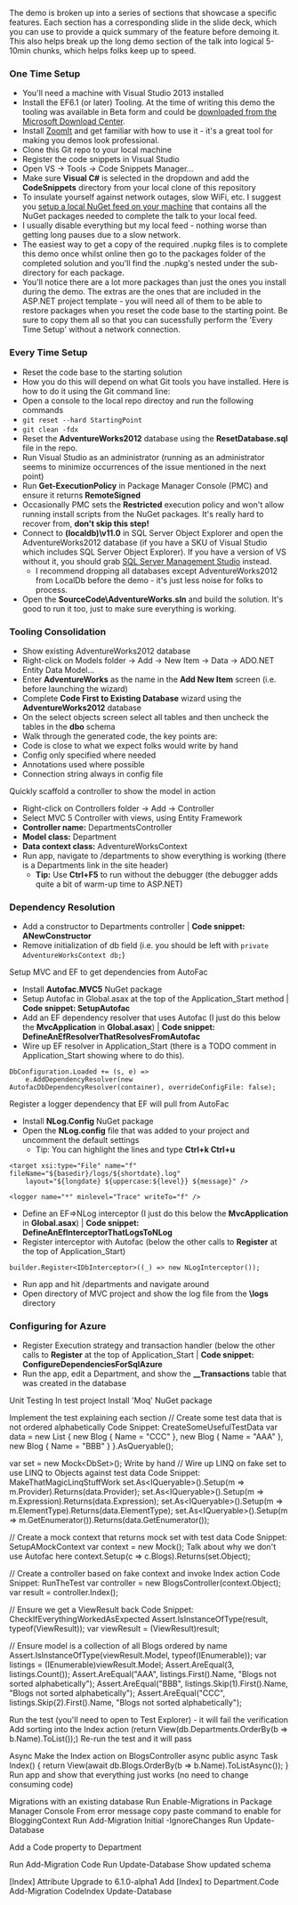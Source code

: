 The demo is broken up into a series of sections that showcase a specific features. Each section has a corresponding slide in the slide deck, which you can use to provide a quick summary of the feature before demoing it. This also helps break up the long demo section of the talk into logical 5-10min chunks, which helps folks keep up to speed.

### One Time Setup
* You'll need a machine with Visual Studio 2013 installed
* Install the EF6.1 (or later) Tooling. At the time of writing this demo the tooling was available in Beta form and could be [downloaded from the Microsoft Download Center](http://www.microsoft.com/en-us/download/details.aspx?id=41928).
* Install [ZoomIt](http://technet.microsoft.com/en-us/sysinternals/bb897434.aspx) and get familiar with how to use it - it's a great tool for making you demos look professional.
* Clone this Git repo to your local machine
* Register the code snippets in Visual Studio
 * Open VS -> Tools -> Code Snippets Manager...
 * Make sure **Visual C#** is selected in the dropdown and add the **CodeSnippets** directory from your local clone of this repository
* To insulate yourself against network outages, slow WiFi, etc. I suggest you [setup a local NuGet feed on your machine](http://docs.nuget.org/docs/creating-packages/hosting-your-own-nuget-feeds) that contains all the NuGet packages needed to complete the talk to your local feed.
 * I usually disable everything but my local feed - nothing worse than getting long pauses due to a slow network. 
 * The easiest way to get a copy of the required .nupkg files is to complete this demo once whilst online then go to the packages folder of the completed solution and you'll find the .nupkg's nested under the sub-directory for each package. 
  * You'll notice there are a lot more packages than just the ones you install during the demo. The extras are the ones that are included in the ASP.NET project template - you will need all of them to be able to restore packages when you reset the code base to the starting point. Be sure to copy them all so that you can sucessfully perform the 'Every Time Setup' without a network connection.

### Every Time Setup
* Reset the code base to the starting solution
 * How you do this will depend on what Git tools you have installed. Here is how to do it using the Git command line:
  * Open a console to the local repo directoy and run the following commands 
  * `git reset --hard StartingPoint`
  * `git clean -fdx`
* Reset the **AdventureWorks2012** database using the **ResetDatabase.sql** file in the repo.
* Run Visual Studio as an administrator (running as an administrator seems to minimize occurrences of the issue mentioned in the next point)
* Run **Get-ExecutionPolicy** in Package Manager Console (PMC) and ensure it returns **RemoteSigned**
 * Occasionally PMC sets the **Restricted** execution policy and won't allow running install scripts from the NuGet packages. It's really hard to recover from, **don't skip this step!**
* Connect to **(localdb)\v11.0** in SQL Server Object Explorer and open the AdventureWorks2012 database (if you have a SKU of Visual Studio which includes SQL Server Object Explorer). If you have a version of VS without it, you should grab [SQL Server Management Studio](http://www.microsoft.com/en-us/download/details.aspx?id=29062) instead.
  * I recommend dropping all databases except AdventureWorks2012 from LocalDb before the demo - it's just less noise for folks to process.
* Open the **SourceCode\AdventureWorks.sln** and build the solution. It's good to run it too, just to make sure everything is working.

### Tooling Consolidation
* Show existing AdventureWorks2012 database
* Right-click on Models folder -> Add -> New Item -> Data -> ADO.NET Entity Data Model...
 * Enter **AdventureWorks** as the name in the **Add New Item** screen (i.e. before launching the wizard)
 * Complete **Code First to Existing Database** wizard using the **AdventureWorks2012** database
  * On the select objects screen select all tables and then uncheck the tables in the **dbo** schema
* Walk through the generated code, the key points are:
 * Code is close to what we expect folks would write by hand
 * Config only specified where needed
 * Annotations used where possible
 * Connection string always in config file

Quickly scaffold a controller to show the model in action		
* Right-click on Controllers folder -> Add -> Controller
* Select MVC 5 Controller with views, using Entity Framework
 * **Controller name:** DepartmentsController
 * **Model class:** Department
 * **Data context class:** AdventureWorksContext
* Run app, navigate to /departments to show everything is working (there is a Departments link in the site header)
  * **Tip:** Use **Ctrl+F5** to run without the debugger (the debugger adds quite a bit of warm-up time to ASP.NET)

### Dependency Resolution
* Add a constructor to Departments controller | **Code snippet: ANewConstructor**
 * Remove initialization of db field (i.e. you should be left with `private AdventureWorksContext db;`)

Setup MVC and EF to get dependencies from AutoFac
* Install **Autofac.MVC5** NuGet package
* Setup Autofac in Global.asax at the top of the Application_Start method | **Code snippet: SetupAutofac**
* Add an EF dependency resolver that uses Autofac (I just do this below the **MvcApplication** in **Global.asax**) | **Code snippet: DefineAnEfResolverThatResolvesFromAutofac**
* Wire up EF resolver in Application\_Start (there is a TODO comment in Application_Start showing where to do this).
```
DbConfiguration.Loaded += (s, e) => 
    e.AddDependencyResolver(new AutofacDbDependencyResolver(container), overrideConfigFile: false);
```

Register a logger dependency that EF will pull from AutoFac	
* Install **NLog.Config** NuGet package
* Open the **NLog.config** file that was added to your project and uncomment the default settings
  * Tip: You can highlight the lines and type **Ctrl+k Ctrl+u**
```
<target xsi:type="File" name="f" fileName="${basedir}/logs/${shortdate}.log"
    layout="${longdate} ${uppercase:${level}} ${message}" />
```
```
<logger name="*" minlevel="Trace" writeTo="f" />
```
* Define an EF=>NLog interceptor (I just do this below the **MvcApplication** in **Global.asax**) | **Code snippet: DefineAnEfInterceptorThatLogsToNLog**
* Register interceptor with Autofac (below the other calls to **Register** at the top of Application_Start)
```
builder.Register<IDbInterceptor>((_) => new NLogInterceptor());
```
* Run app and hit /departments and navigate around
* Open directory of MVC project and show the log file from the **\logs** directory

### Configuring for Azure
* Register Execution strategy and transaction handler (below the other calls to **Register** at the top of Application_Start | **Code snippet: ConfigureDependenciesForSqlAzure**
* Run the app, edit a Department, and show the **__Transactions** table that was created in the database

Unit Testing
In test project
	Install 'Moq'  NuGet package

Implement the test explaining each section
// Create some test data that is not ordered alphabetically	Code Snippet: CreateSomeUsefulTestData
var data = new List<Blog>
{
    new Blog { Name = "CCC" },
    new Blog { Name = "AAA" },
    new Blog { Name = "BBB" }
}.AsQueryable();

var set = new Mock<DbSet<Blog>>();	Write by hand
// Wire up LINQ on fake set to use LINQ to Objects against test data	Code Snippet: MakeThatMagicLinqStuffWork
set.As<IQueryable<Blog>>().Setup(m => m.Provider).Returns(data.Provider);
set.As<IQueryable<Blog>>().Setup(m => m.Expression).Returns(data.Expression);
set.As<IQueryable<Blog>>().Setup(m => m.ElementType).Returns(data.ElementType);
set.As<IQueryable<Blog>>().Setup(m => m.GetEnumerator()).Returns(data.GetEnumerator());

// Create a mock context that returns mock set with test data	Code Snippet: SetupAMockContext
var context = new Mock<BloggingContext>();	Talk about why we don't use Autofac here
context.Setup(c => c.Blogs).Returns(set.Object);

// Create a controller based on fake context and invoke Index action	Code Snippet: RunTheTest
var controller = new BlogsController(context.Object);
var result = controller.Index();

// Ensure we get a ViewResult back	Code Snippet: CheckIfEverythingWorkedAsExpected
Assert.IsInstanceOfType(result, typeof(ViewResult));
var viewResult = (ViewResult)result;

// Ensure model is a collection of all Blogs ordered by name
Assert.IsInstanceOfType(viewResult.Model, typeof(IEnumerable<Blog>));
var listings = (IEnumerable<Blog>)viewResult.Model;
Assert.AreEqual(3, listings.Count());
Assert.AreEqual("AAA", listings.First().Name, "Blogs not sorted alphabetically");
Assert.AreEqual("BBB", listings.Skip(1).First().Name, "Blogs not sorted alphabetically");
Assert.AreEqual("CCC", listings.Skip(2).First().Name, "Blogs not sorted alphabetically");

Run the test (you'll need to open to Test Explorer) - it will fail the verification
	Add sorting into the Index action (return View(db.Departments.OrderBy(b => b.Name).ToList());)
	Re-run the test and it will pass

Async
Make the Index action on BlogsController async
	public async Task<ActionResult> Index()
	{
	    return View(await db.Blogs.OrderBy(b => b.Name).ToListAsync());
	}
Run app and show that everything just works (no need to change consuming code)

Migrations with an existing database
Run Enable-Migrations in Package Manager Console
From error message copy paste command to enable for BloggingContext
Run Add-Migration Initial -IgnoreChanges
Run Update-Database

Add a Code property to Department 

Run Add-Migration Code
Run Update-Database
Show updated schema

[Index] Attribute
Upgrade to 6.1.0-alpha1
Add [Index] to Department.Code
Add-Migration CodeIndex
Update-Database




